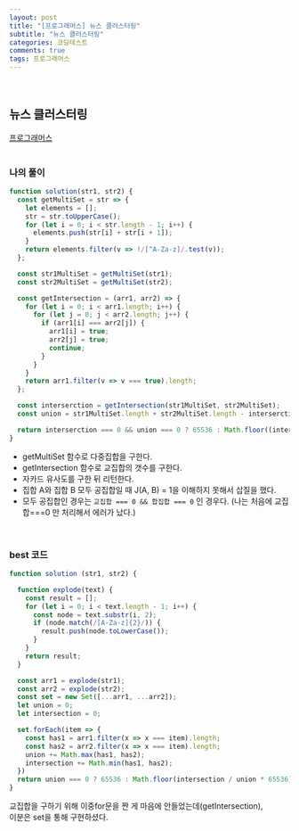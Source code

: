 ```yaml
---
layout: post
title: "[프로그래머스] 뉴스 클러스터링"
subtitle: "뉴스 클러스터링"
categories: 코딩테스트
comments: true
tags: 프로그래머스
---
```


<br>


## 뉴스 클러스터링

[프로그래머스](https://programmers.co.kr/learn/courses/30/lessons/17677) <br><br>

### 나의 풀이

```js
function solution(str1, str2) {
  const getMultiSet = str => {
    let elements = [];
    str = str.toUpperCase();
    for (let i = 0; i < str.length - 1; i++) {
      elements.push(str[i] + str[i + 1]);
    }
    return elements.filter(v => !/[^A-Za-z]/.test(v));
  };

  const str1MultiSet = getMultiSet(str1);
  const str2MultiSet = getMultiSet(str2);

  const getIntersection = (arr1, arr2) => {
    for (let i = 0; i < arr1.length; i++) {
      for (let j = 0; j < arr2.length; j++) {
        if (arr1[i] === arr2[j]) {
          arr1[i] = true;
          arr2[j] = true;
          continue;
        }
      }
    }
    return arr1.filter(v => v === true).length;
  };

  const interserction = getIntersection(str1MultiSet, str2MultiSet);
  const union = str1MultiSet.length + str2MultiSet.length - interserction;

  return interserction === 0 && union === 0 ? 65536 : Math.floor((interserction / union) * 65536);
}
```

- getMultiSet 함수로 다중집합을 구한다.
- getIntersection 함수로 교집합의 갯수를 구한다.
- 자카드 유사도를 구한 뒤 리턴한다.
- 집합 A와 집합 B 모두 공집합일 때 J(A, B) = 1을 이해하지 못해서 삽질을 했다.
- 모두 공집합인 경우는 `교집합 === 0 && 합집합 === 0` 인 경우다. (나는 처음에 교집합===0 만 처리해서 에러가 났다.)

<br>

### best 코드

```js
function solution (str1, str2) {

  function explode(text) {
    const result = [];
    for (let i = 0; i < text.length - 1; i++) {
      const node = text.substr(i, 2);
      if (node.match(/[A-Za-z]{2}/)) {
        result.push(node.toLowerCase());
      }
    }
    return result;
  }

  const arr1 = explode(str1);
  const arr2 = explode(str2);
  const set = new Set([...arr1, ...arr2]);
  let union = 0;
  let intersection = 0;

  set.forEach(item => {
    const has1 = arr1.filter(x => x === item).length;
    const has2 = arr2.filter(x => x === item).length;
    union += Math.max(has1, has2);
    intersection += Math.min(has1, has2);
  })
  return union === 0 ? 65536 : Math.floor(intersection / union * 65536);
}
```

교집합을 구하기 위해 이중for문을 짠 게 마음에 안들었는데(getIntersection),<br>
이분은 set을 통해 구현하셨다.<br>